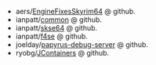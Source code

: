 

- aers/[EngineFixesSkyrim64](https://github.com/Ryan-rsm-McKenzie/EngineFixesSkyrim64) @ github.
- ianpatt/[common](https://github.com/Ryan-rsm-McKenzie/common) @ github.
- ianpatt/[skse64](https://github.com/Ryan-rsm-McKenzie/skse64) @ github.
- ianpatt/[f4se](https://github.com/Ryan-rsm-McKenzie/f4se) @ github.
- joelday/[papyrus-debug-server](https://github.com/Ryan-rsm-McKenzie/papyrus-debug-server) @ github.
- ryobg/[JContainers](https://github.com/Ryan-rsm-McKenzie/JContainers) @ github.
